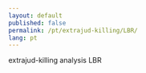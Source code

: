 ```yaml
---
layout: default
published: false
permalink: /pt/extrajud-killing/LBR/
lang: pt
---
```


extrajud-killing analysis LBR
